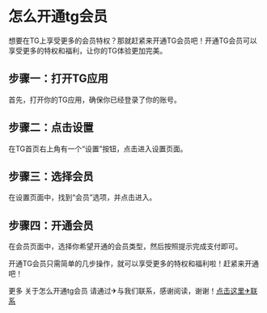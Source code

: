 # 怎么开通tg会员

想要在TG上享受更多的会员特权？那就赶紧来开通TG会员吧！开通TG会员可以享受更多的特权和福利，让你的TG体验更加完美。

## 步骤一：打开TG应用

首先，打开你的TG应用，确保你已经登录了你的账号。

## 步骤二：点击设置

在TG首页右上角有一个“设置”按钮，点击进入设置页面。

## 步骤三：选择会员

在设置页面中，找到“会员”选项，并点击进入。

## 步骤四：开通会员

在会员页面中，选择你希望开通的会员类型，然后按照提示完成支付即可。

开通TG会员只需简单的几步操作，就可以享受更多的特权和福利啦！赶紧来开通吧！

更多 关于怎么开通tg会员 请通过✈与我们联系，感谢阅读，谢谢！[点击这里✈联系](https://www.trx.tw)